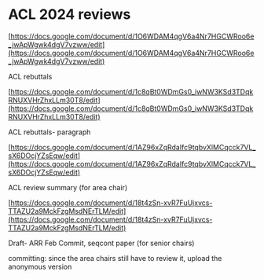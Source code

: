 # ACL 2024 reviews

[https://docs.google.com/document/d/1O6WDAM4qgV6a4Nr7HGCWRoo6e_jwApWgwk4dgV7vzww/edit](https://docs.google.com/document/d/1O6WDAM4qgV6a4Nr7HGCWRoo6e_jwApWgwk4dgV7vzww/edit)

ACL rebuttals

[https://docs.google.com/document/d/1c8qBt0WDmGs0_iwNW3KSd3TDqkRNUXVHrZhxLLm30T8/edit](https://docs.google.com/document/d/1c8qBt0WDmGs0_iwNW3KSd3TDqkRNUXVHrZhxLLm30T8/edit)

ACL rebuttals- paragraph

[https://docs.google.com/document/d/1AZ96xZqRdaIfc9tqbvXlMCqcck7VL_sX6DOcjYZsEqw/edit](https://docs.google.com/document/d/1AZ96xZqRdaIfc9tqbvXlMCqcck7VL_sX6DOcjYZsEqw/edit)

ACL review summary (for area chair)

[https://docs.google.com/document/d/18t4zSn-xvR7FuUjxvcs-TTAZU2a9MckFzgMsdNErTLM/edit](https://docs.google.com/document/d/18t4zSn-xvR7FuUjxvcs-TTAZU2a9MckFzgMsdNErTLM/edit)

Draft- ARR Feb Commit, seqcont paper (for senior chairs)

committing: since the area chairs still have to review it, upload the anonymous version